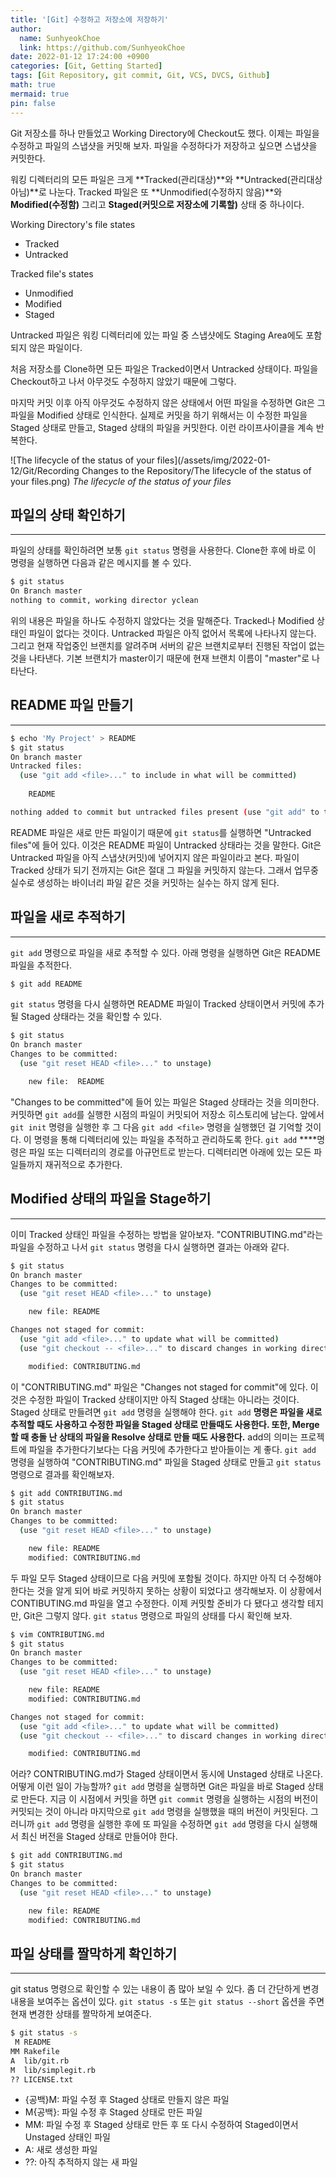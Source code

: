 ```yaml
---
title: '[Git] 수정하고 저장소에 저장하기'
author:
  name: SunhyeokChoe
  link: https://github.com/SunhyeokChoe
date: 2022-01-12 17:24:00 +0900
categories: [Git, Getting Started]
tags: [Git Repository, git commit, Git, VCS, DVCS, Github]
math: true
mermaid: true
pin: false
---
```


Git 저장소를 하나 만들었고 Working Directory에 Checkout도 했다. 이제는 파일을 수정하고 파일의 스냅샷을 커밋해 보자. 파일을 수정하다가 저장하고 싶으면 스냅샷을 커밋한다.

워킹 디렉터리의 모든 파일은 크게 **Tracked(관리대상)**와 **Untracked(관리대상 아님)**로 나눈다. Tracked 파일은 또 **Unmodified(수정하지 않음)**와 **Modified(수정함)** 그리고 **Staged(커밋으로 저장소에 기록할)** 상태 중 하나이다.

Working Directory's file states

- Tracked
- Untracked

Tracked file's states

- Unmodified
- Modified
- Staged

Untracked 파일은 워킹 디렉터리에 있는 파일 중 스냅샷에도 Staging Area에도 포함되지 않은 파일이다.

처음 저장소를 Clone하면 모든 파일은 Tracked이면서 Untracked 상태이다. 파일을 Checkout하고 나서 아무것도 수정하지 않았기 때문에 그렇다.

마지막 커밋 이후 아직 아무것도 수정하지 않은 상태에서 어떤 파일을 수정하면 Git은 그 파일을 Modified 상태로 인식한다. 실제로 커밋을 하기 위해서는 이 수정한 파일을 Staged 상태로 만들고, Staged 상태의 파일을 커밋한다. 이런 라이프사이클을 계속 반복한다.

![The lifecycle of the status of your files](/assets/img/2022-01-12/Git/Recording Changes to the Repository/The lifecycle of the status of your files.png)
_The lifecycle of the status of your files_

## 파일의 상태 확인하기

---

파일의 상태를 확인하려면 보통 `git status` 명령을 사용한다. Clone한 후에 바로 이 명령을 실행하면 다음과 같은 메시지를 볼 수 있다.

```bash
$ git status
On Branch master
nothing to commit, working director yclean
```

위의 내용은 파일을 하나도 수정하지 않았다는 것을 말해준다. Tracked나 Modified 상태인 파일이 없다는 것이다. Untracked 파일은 아직 없어서 목록에 나타나지 않는다. 그리고 현재 작업중인 브랜치를 알려주며 서버의 같은 브랜치로부터 진행된 작업이 없는 것을 나타낸다. 기본 브랜치가 master이기 때문에 현재 브랜치 이름이 "master"로 나타난다.

## README 파일 만들기

---

```bash
$ echo 'My Project' > README
$ git status
On branch master
Untracked files:
  (use "git add <file>..." to include in what will be committed)
    
    README

nothing added to commit but untracked files present (use "git add" to track)
```

README 파일은 새로 만든 파일이기 때문에 `git status`를 실행하면 "Untracked files"에 들어 있다. 이것은 README 파일이 Untracked 상태라는 것을 말한다. Git은 Untracked 파일을 아직 스냅샷(커밋)에 넣어지지 않은 파일이라고 본다. 파일이 Tracked 상태가 되기 전까지는 Git은 절대 그 파일을 커밋하지 않는다. 그래서 업무중 실수로 생성하는 바이너리 파일 같은 것을 커밋하는 실수는 하지 않게 된다.

## 파일을 새로 추적하기

---

`git add` 명령으로 파일을 새로 추적할 수 있다. 아래 명령을 실행하면 Git은 README 파일을 추적한다.

```bash
$ git add README
```

`git status` 명령을 다시 실행하면 README 파일이 Tracked 상태이면서 커밋에 추가될 Staged 상태라는 것을 확인할  수 있다.

```bash
$ git status
On branch master
Changes to be committed:
  (use "git reset HEAD <file>..." to unstage)

    new file:  README
```

"Changes to be committed"에 들어 있는 파일은 Staged 상태라는 것을 의미한다. 커밋하면 `git add`를 실행한 시점의 파일이 커밋되어 저장소 히스토리에 남는다. 앞에서 `git init` 명령을 실행한 후 그 다음 `git add <file>` 명령을 실행했던 걸 기억할 것이다. 이 명령을 통해 디렉터리에 있는 파일을 추적하고 관리하도록 한다. `git add` ****명령은 파일 또는 디렉터리의 경로를 아규먼트로 받는다. 디렉터리면 아래에 있는 모든 파일들까지 재귀적으로 추가한다.

## Modified 상태의 파일을 Stage하기

---

이미 Tracked 상태인 파일을 수정하는 방법을 알아보자. "CONTRIBUTING.md"라는 파일을 수정하고 나서 `git status` 명령을 다시 실행하면 결과는 아래와 같다.

```bash
$ git status
On branch master
Changes to be committed:
  (use "git reset HEAD <file>..." to unstage)

    new file: README

Changes not staged for commit:
  (use "git add <file>..." to update what will be committed)
  (use "git checkout -- <file>..." to discard changes in working directory)

    modified: CONTRIBUTING.md
```

이 "CONTRIBUTING.md" 파일은 "Changes not staged for commit"에 있다. 이것은 수정한 파일이 Tracked 상태이지만 아직 Staged 상태는 아니라는 것이다. Staged 상태로 만들려면 `git add` 명령을 실행해야 한다. `git add` **명령은 파일을 새로 추적할 때도 사용하고 수정한 파일을 Staged 상태로 만들때도 사용한다. 또한, Merge할 때 충돌 난 상태의 파일을 Resolve 상태로 만들 때도 사용한다.** add의 의미는 프로젝트에 파일을 추가한다기보다는 다음 커밋에 추가한다고 받아들이는 게 좋다. `git add` 명령을 실행하여 "CONTRIBUTING.md" 파일을 Staged 상태로 만들고 `git status` 명령으로 결과를 확인해보자.

```bash
$ git add CONTRIBUTING.md
$ git status
On branch master
Changes to be committed:
  (use "git reset HEAD <file>..." to unstage)

    new file: README
    modified: CONTRIBUTING.md
```

두 파일 모두 Staged 상태이므로 다음 커밋에 포함될 것이다. 하지만 아직 더 수정해야 한다는 것을 알게 되어 바로 커밋하지 못하는 상황이 되었다고 생각해보자. 이 상황에서 CONTIBUTING.md 파일을 열고 수정한다. 이제 커밋할 준비가 다 됐다고 생각할 테지만, Git은 그렇지 않다. `git status` 명령으로 파일의 상태를 다시 확인해 보자.

```bash
$ vim CONTRIBUTING.md
$ git status
On branch master
Changes to be committed:
  (use "git reset HEAD <file>..." to unstage)

    new file: README
    modified: CONTRIBUTING.md

Changes not staged for commit:
  (use "git add <file>..." to update what will be committed)
  (use "git checkout -- <file>..." to discard changes in working directory)

    modified: CONTRIBUTING.md
```

어라? CONTRIBUTING.md가 Staged 상태이면서 동시에 Unstaged 상태로 나온다. 어떻게 이런 일이 가능할까? `git add` 명령을 실행하면 Git은 파일을 바로 Staged 상태로 만든다. 지금 이 시점에서 커밋을 하면 `git commit` 명령을 실행하는 시점의 버전이 커밋되는 것이 아니라 마지막으로 `git add` 명령을 실행했을 때의 버전이 커밋된다. 그러니까 `git add` 명령을 실행한 후에 또 파일을 수정하면 `git add` 명령을 다시 실행해서 최신 버전을 Staged 상태로 만들어야 한다.

```bash
$ git add CONTRIBUTING.md
$ git status
On branch master
Changes to be committed:
  (use "git reset HEAD <file>..." to unstage)

    new file: README
    modified: CONTRIBUTING.md
```

## 파일 상태를 짤막하게 확인하기

---

git status 명령으로 확인할 수 있는 내용이 좀 많아 보일 수 있다. 좀 더 간단하게 변경 내용을 보여주는 옵션이 있다. `git status -s` 또는 `git status --short` 옵션을 주면 현재 변경한 상태를 짤막하게 보여준다.

```bash
$ git status -s
 M README
MM Rakefile
A  lib/git.rb
M  lib/simplegit.rb
?? LICENSE.txt
```

- {공백}M: 파일 수정 후 Staged 상태로 만들지 않은 파일
- M{공백}: 파일 수정 후 Staged 상태로 만든 파일
- MM:  파일 수정 후 Staged 상태로 만든 후 또 다시 수정하여 Staged이면서 Unstaged 상태인 파일
- A: 새로 생성한 파일
- ??: 아직 추적하지 않는 새 파일